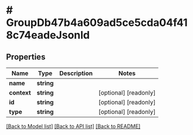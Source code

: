 # # GroupDb47b4a609ad5ce5cda04f418c74eadeJsonld

## Properties

Name | Type | Description | Notes
------------ | ------------- | ------------- | -------------
**name** | **string** |  |
**context** | **string** |  | [optional] [readonly]
**id** | **string** |  | [optional] [readonly]
**type** | **string** |  | [optional] [readonly]

[[Back to Model list]](../../README.md#models) [[Back to API list]](../../README.md#endpoints) [[Back to README]](../../README.md)

